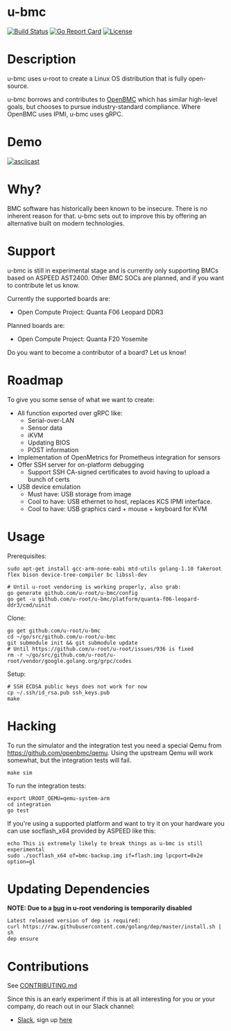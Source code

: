 # u-bmc

[![Build
Status](https://circleci.com/gh/u-root/u-bmc.svg?style=shield)](https://circleci.com/gh/u-root/u-bmc)
[![Go Report
Card](https://goreportcard.com/badge/github.com/u-root/u-bmc)](https://goreportcard.com/report/github.com/u-root/u-bmc)
[![License](https://img.shields.io/badge/License-BSD%203--Clause-blue.svg)](https://github.com/u-root/u-bmc/blob/master/LICENSE)

# Description

u-bmc uses u-root to create a Linux OS distribution that is fully open-source.

u-bmc borrows and contributes to [OpenBMC](https://github.com/openbmc/openbmc) which has
similar high-level goals, but chooses to pursue industry-standard compliance. Where
OpenBMC uses IPMI, u-bmc uses gRPC.

# Demo

[![asciicast](https://asciinema.org/a/202889.png)](https://asciinema.org/a/202889)

# Why?

BMC software has historically been known to be insecure. There is no inherent reason for that.
u-bmc sets out to improve this by offering an alternative built on modern technologies.

# Support

u-bmc is still in experimental stage and is currently only supporting
BMCs based on ASPEED AST2400. Other BMC SOCs are planned, and if you want
to contribute let us know.

Currently the supported boards are:
- Open Compute Project: Quanta F06 Leopard DDR3

Planned boards are:
- Open Compute Project: Quanta F20 Yosemite

Do you want to become a contributor of a board? Let us know!

# Roadmap

To give you some sense of what we want to create:

 * All function exported over gRPC like:
   * Serial-over-LAN
   * Sensor data
   * iKVM
   * Updating BIOS
   * POST information
 * Implementation of OpenMetrics for Prometheus integration for sensors
 * Offer SSH server for on-platform debugging
   * Support SSH CA-signed certificates to avoid having to upload a bunch of certs
 * USB device emulation
   * Must have: USB storage from image
   * Cool to have: USB ethernet to host, replaces KCS IPMI interface.
   * Cool to have: USB graphics card + mouse + keyboard for KVM

# Usage

Prerequisites:
```
sudo apt-get install gcc-arm-none-eabi mtd-utils golang-1.10 fakeroot flex bison device-tree-compiler bc libssl-dev

# Until u-root vendoring is working properly, also grab:
go generate github.com/u-root/u-bmc/config
go get -u github.com/u-root/u-bmc/platform/quanta-f06-leopard-ddr3/cmd/uinit
```

Clone:
```
go get github.com/u-root/u-bmc
cd ~/go/src/github.com/u-root/u-bmc
git submodule init && git submodule update
# Until https://github.com/u-root/u-root/issues/936 is fixed
rm -r ~/go/src/github.com/u-root/u-root/vendor/google.golang.org/grpc/codes
```

Setup:
```
# SSH ECDSA public keys does not work for now
cp ~/.ssh/id_rsa.pub ssh_keys.pub
make
```
# Hacking

To run the simulator and the integration test you need a special
Qemu from https://github.com/openbmc/qemu. Using the upstream Qemu will
work somewhat, but the integration tests will fail.

```
make sim
```

To run the integration tests:
```
export UROOT_QEMU=qemu-system-arm
cd integration
go test
```

If you're using a supported platform and want to try it on your hardware you
can use socflash\_x64 provided by ASPEED like this:
```
echo This is extremely likely to break things as u-bmc is still experimental
sudo ./socflash_x64 of=bmc-backup.img if=flash.img lpcport=0x2e option=gl
```

# Updating Dependencies

**NOTE: Due to a [bug](https://github.com/u-root/u-root/issues/936) in
u-root vendoring is temporarily disabled**

```
Latest released version of dep is required:
curl https://raw.githubusercontent.com/golang/dep/master/install.sh | sh
dep ensure
```

# Contributions

See [CONTRIBUTING.md](CONTRIBUTING.md)

Since this is an early experiment if this is at all interesting for you or your
company, do reach out in our Slack channel:

- [Slack](https://u-root.slack.com), sign up [here](http://slack.u-root.com/)

